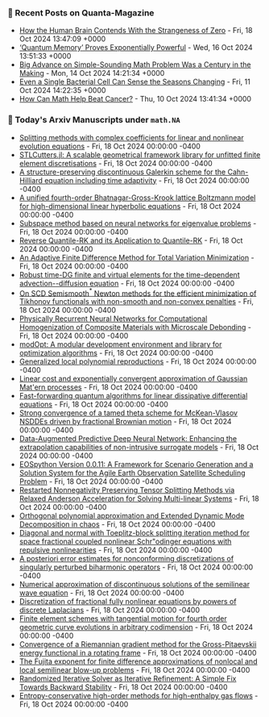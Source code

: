 ### 📝 Recent Posts on Quanta-Magazine
<!-- quanta starts -->
* <a href="https://www.quantamagazine.org/how-the-human-brain-contends-with-the-strangeness-of-zero-20241018/">How the Human Brain Contends With the Strangeness of Zero</a> - Fri, 18 Oct 2024 13:47:09 +0000
* <a href="https://www.quantamagazine.org/quantum-memory-proves-exponentially-powerful-20241016/">‘Quantum Memory’ Proves Exponentially Powerful</a> - Wed, 16 Oct 2024 13:51:33 +0000
* <a href="https://www.quantamagazine.org/big-advance-on-simple-sounding-math-problem-was-a-century-in-the-making-20241014/">Big Advance on Simple-Sounding Math Problem Was a Century in the Making</a> - Mon, 14 Oct 2024 14:21:34 +0000
* <a href="https://www.quantamagazine.org/even-a-single-bacterial-cell-can-sense-the-seasons-changing-20241011/">Even a Single Bacterial Cell Can Sense the Seasons Changing</a> - Fri, 11 Oct 2024 14:22:35 +0000
* <a href="https://www.quantamagazine.org/how-can-math-help-beat-cancer-20241010/">How Can Math Help Beat Cancer?</a> - Thu, 10 Oct 2024 13:41:34 +0000
<!-- quanta ends -->

### 📝 Today's Arxiv Manuscripts under ``math.NA``
<!-- arxiv-math-na starts -->
* <a href="https://arxiv.org/abs/2410.13011">Splitting methods with complex coefficients for linear and nonlinear evolution equations</a> - Fri, 18 Oct 2024 00:00:00 -0400
* <a href="https://arxiv.org/abs/2410.13023">STLCutters.jl: A scalable geometrical framework library for unfitted finite element discretisations</a> - Fri, 18 Oct 2024 00:00:00 -0400
* <a href="https://arxiv.org/abs/2410.13087">A structure-preserving discontinuous Galerkin scheme for the Cahn-Hilliard equation including time adaptivity</a> - Fri, 18 Oct 2024 00:00:00 -0400
* <a href="https://arxiv.org/abs/2410.13165">A unified fourth-order Bhatnagar-Gross-Krook lattice Boltzmann model for high-dimensional linear hyperbolic equations</a> - Fri, 18 Oct 2024 00:00:00 -0400
* <a href="https://arxiv.org/abs/2410.13358">Subspace method based on neural networks for eigenvalue problems</a> - Fri, 18 Oct 2024 00:00:00 -0400
* <a href="https://arxiv.org/abs/2410.13395">Reverse Quantile-RK and its Application to Quantile-RK</a> - Fri, 18 Oct 2024 00:00:00 -0400
* <a href="https://arxiv.org/abs/2410.13608">An Adaptive Finite Difference Method for Total Variation Minimization</a> - Fri, 18 Oct 2024 00:00:00 -0400
* <a href="https://arxiv.org/abs/2410.13635">Robust time-DG finite and virtual elements for the time-dependent advection--diffusion equation</a> - Fri, 18 Oct 2024 00:00:00 -0400
* <a href="https://arxiv.org/abs/2410.13730">On SCD Semismooth$^*$ Newton methods for the efficient minimization of Tikhonov functionals with non-smooth and non-convex penalties</a> - Fri, 18 Oct 2024 00:00:00 -0400
* <a href="https://arxiv.org/abs/2410.13774">Physically Recurrent Neural Networks for Computational Homogenization of Composite Materials with Microscale Debonding</a> - Fri, 18 Oct 2024 00:00:00 -0400
* <a href="https://arxiv.org/abs/2410.12942">modOpt: A modular development environment and library for optimization algorithms</a> - Fri, 18 Oct 2024 00:00:00 -0400
* <a href="https://arxiv.org/abs/2410.12973">Generalized local polynomial reproductions</a> - Fri, 18 Oct 2024 00:00:00 -0400
* <a href="https://arxiv.org/abs/2410.13000">Linear cost and exponentially convergent approximation of Gaussian Mat'ern processes</a> - Fri, 18 Oct 2024 00:00:00 -0400
* <a href="https://arxiv.org/abs/2410.13189">Fast-forwarding quantum algorithms for linear dissipative differential equations</a> - Fri, 18 Oct 2024 00:00:00 -0400
* <a href="https://arxiv.org/abs/2410.13233">Strong convergence of a tamed theta scheme for McKean-Vlasov NSDDEs driven by fractional Brownian motion</a> - Fri, 18 Oct 2024 00:00:00 -0400
* <a href="https://arxiv.org/abs/2410.13376">Data-Augmented Predictive Deep Neural Network: Enhancing the extrapolation capabilities of non-intrusive surrogate models</a> - Fri, 18 Oct 2024 00:00:00 -0400
* <a href="https://arxiv.org/abs/2410.13462">EOSpython Version 0.0.11: A Framework for Scenario Generation and a Solution System for the Agile Earth Observation Satellite Scheduling Problem</a> - Fri, 18 Oct 2024 00:00:00 -0400
* <a href="https://arxiv.org/abs/2211.10857">Restarted Nonnegativity Preserving Tensor Splitting Methods via Relaxed Anderson Acceleration for Solving Multi-linear Systems</a> - Fri, 18 Oct 2024 00:00:00 -0400
* <a href="https://arxiv.org/abs/2305.08074">Orthogonal polynomial approximation and Extended Dynamic Mode Decomposition in chaos</a> - Fri, 18 Oct 2024 00:00:00 -0400
* <a href="https://arxiv.org/abs/2309.11106">Diagonal and normal with Toeplitz-block splitting iteration method for space fractional coupled nonlinear Schr"odinger equations with repulsive nonlinearities</a> - Fri, 18 Oct 2024 00:00:00 -0400
* <a href="https://arxiv.org/abs/2310.15665">A posteriori error estimates for nonconforming discretizations of singularly perturbed biharmonic operators</a> - Fri, 18 Oct 2024 00:00:00 -0400
* <a href="https://arxiv.org/abs/2312.10392">Numerical approximation of discontinuous solutions of the semilinear wave equation</a> - Fri, 18 Oct 2024 00:00:00 -0400
* <a href="https://arxiv.org/abs/2401.09926">Discretization of fractional fully nonlinear equations by powers of discrete Laplacians</a> - Fri, 18 Oct 2024 00:00:00 -0400
* <a href="https://arxiv.org/abs/2402.16799">Finite element schemes with tangential motion for fourth order geometric curve evolutions in arbitrary codimension</a> - Fri, 18 Oct 2024 00:00:00 -0400
* <a href="https://arxiv.org/abs/2406.03885">Convergence of a Riemannian gradient method for the Gross-Pitaevskii energy functional in a rotating frame</a> - Fri, 18 Oct 2024 00:00:00 -0400
* <a href="https://arxiv.org/abs/2410.10458">The Fujita exponent for finite difference approximations of nonlocal and local semilinear blow-up problems</a> - Fri, 18 Oct 2024 00:00:00 -0400
* <a href="https://arxiv.org/abs/2410.11115">Randomized Iterative Solver as Iterative Refinement: A Simple Fix Towards Backward Stability</a> - Fri, 18 Oct 2024 00:00:00 -0400
* <a href="https://arxiv.org/abs/2403.16882">Entropy-conservative high-order methods for high-enthalpy gas flows</a> - Fri, 18 Oct 2024 00:00:00 -0400
<!-- arxiv-math-na ends -->
